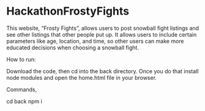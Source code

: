 # HackathonFrostyFights

This website, “Frosty Fights”, allows users to post snowball fight listings and see other listings that other people put up. It allows users to include certain parameters like age, location, and time, so other users can make more educated decisions when choosing a snowball fight. 


How to run:

Download the code, then cd into the back directory. Once you do that install node modules and open the home.html file in your browser.

Commands,

cd back
npm i
